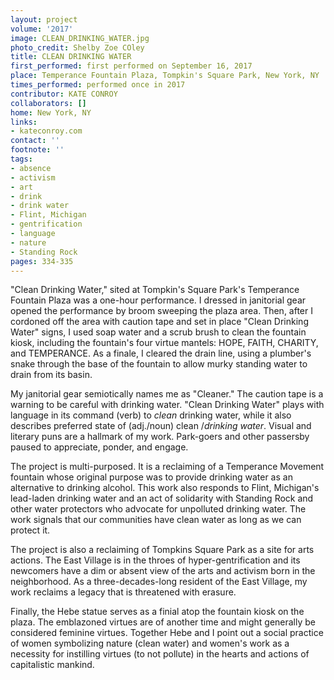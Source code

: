 ```yaml
---
layout: project
volume: '2017'
image: CLEAN_DRINKING_WATER.jpg
photo_credit: Shelby Zoe COley
title: CLEAN DRINKING WATER
first_performed: first performed on September 16, 2017
place: Temperance Fountain Plaza, Tompkin's Square Park, New York, NY
times_performed: performed once in 2017
contributor: KATE CONROY
collaborators: []
home: New York, NY
links:
- kateconroy.com
contact: ''
footnote: ''
tags:
- absence
- activism
- art
- drink
- drink water
- Flint, Michigan
- gentrification
- language
- nature
- Standing Rock
pages: 334-335
---
```


"Clean Drinking Water," sited at Tompkin's Square Park's Temperance Fountain Plaza was a one-hour performance. I dressed in janitorial gear opened the performance by broom sweeping the plaza area. Then, after I cordoned off the area with caution tape and set in place "Clean Drinking Water" signs, I used soap water and a scrub brush to clean the fountain kiosk, including the fountain's four virtue mantels: HOPE, FAITH, CHARITY, and TEMPERANCE. As a finale, I cleared the drain line, using a plumber's snake through the base of the fountain to allow murky standing water to drain from its basin.

My janitorial gear semiotically names me as "Cleaner." The caution tape is a warning to be careful with drinking water. "Clean Drinking Water" plays with language in its command (verb) to _clean_ drinking water, while it also describes preferred state of (adj./noun) clean /_drinking water_. Visual and literary puns are a hallmark of my work. Park-goers and other passersby paused to appreciate, ponder, and engage.

The project is multi-purposed. It is a reclaiming of a Temperance Movement fountain whose original purpose was to provide drinking water as an alternative to drinking alcohol. This work also responds to Flint, Michigan's lead-laden drinking water and an act of solidarity with Standing Rock and other water protectors who advocate for unpolluted drinking water. The work signals that our communities have clean water as long as we can protect it.

The project is also a reclaiming of Tompkins Square Park as a site for arts actions. The East Village is in the throes of hyper-gentrification and its newcomers have a dim or absent view of the arts and activism born in the neighborhood. As a three-decades-long resident of the East Village, my work reclaims a legacy that is threatened with erasure.

Finally, the Hebe statue serves as a finial atop the fountain kiosk on the plaza. The emblazoned virtues are of another time and might generally be considered feminine virtues. Together Hebe and I point out a social practice of women symbolizing nature (clean water) and women's work as a necessity for instilling virtues (to not pollute) in the hearts and actions of capitalistic mankind.
